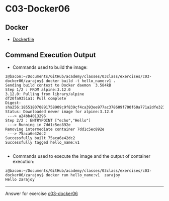 # C03-Docker06

## Docker 
- [Dockerfile](Dockerfile)

## Command Execution Output
- Commands used to build  the image:
```
z@bacon:~/Documents/GitHub/academy/classes/03class/exercises/c03-docker06/zarajoy$ docker build -t hello_name:v1 .
Sending build context to Docker daemon  3.584kB
Step 1/2 : FROM alpine:3.12.0
3.12.0: Pulling from library/alpine
df20fa9351a1: Pull complete 
Digest: sha256:185518070891758909c9f839cf4ca393ee977ac378609f700f60a771a2dfe321
Status: Downloaded newer image for alpine:3.12.0
 ---> a24bb4013296
Step 2/2 : ENTRYPOINT ["echo","Hello"]
 ---> Running in 7dd1c5ec892e
Removing intermediate container 7dd1c5ec892e
 ---> 75aca6e42dc2
Successfully built 75aca6e42dc2
Successfully tagged hello_name:v1


```

- Commands used to execute the image and the output of container execution:
```
z@bacon:~/Documents/GitHub/academy/classes/03class/exercises/c03-docker06/zarajoy$ docker run hello_name:v1  zarajoy
Hello zarajoy
```

<!-- Don't change anything below this point-->
<!-- Before commiting, remove both commented lines--> 
***
Answer for exercise [c03-docker06](https://github.com/devopsacademyau/academy/blob/af3225a3436f263164e8daebc6bbd1ef3122b900/classes/03class/exercises/c03-docker06/README.md)